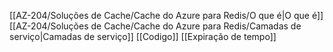 [[AZ-204/Soluções de Cache/Cache do Azure para Redis/O que é|O que é]]
[[AZ-204/Soluções de Cache/Cache do Azure para Redis/Camadas de serviço|Camadas de serviço]]
[[Codigo]]
[[Expiração de tempo]]

